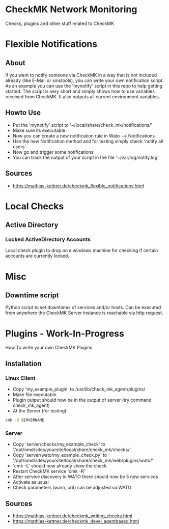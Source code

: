 # CheckMK Network Monitoring

Checks, plugins and other stuff related to CheckMK

# Flexible Notifications

## About

If you want to notify someone via CheckMK in a way that is not included already
(like E-Mail or smstools), you can write your own notification script. As an
example you can use the 'mynotify' script in this repo to help getting started.
The script is very short and simply shows how to use variables received from 
CheckMK. It also outputs all current environment variables.

## Howto Use

* Put the 'mynotify' script to '~/local/share/check_mk/notifications/'
* Make sure its executable
* Now you can create a new notification rule in Wato --> Notifications
* Use the new Notification method and for testing simply check 'notify all users'
* Now go and trigger some notifications
* You can track the output of your script in the file '~/var/log/notify.log'

## Sources

* https://mathias-kettner.de/checkmk_flexible_notifications.html

# Local Checks

## Active Directory

### Locked ActiveDirectory Accounts

Local check plugin to drop on a windows machine for checking if certain accounts
are currently locked.

# Misc

## Downtime script

Python script to set downtimes of services and/or hosts. Can be executed from
anywhere the CheckMK Server instance is reachable via http request.

# Plugins - Work-In-Progress

How To write your own CheckMK Plugins

## Installation

### Linux Client

* Copy 'my_example_plugin' to /usr/lib/check_mk_agent/plugins/
* Make file executable
* Plugin output should now be in the output of server (try command check_mk_agent)
* At the Server (for testing):

```bash
cmk -d SERVERNAME
```

### Server

* Copy 'server/checks/my_example_check' to '/opt/omd/sites/yoursite/local/share/check_mk/checks/'
* Copy 'server/wato/my_example_check.py' to '/opt/omd/sites/yoursite/local/share/check_mk/web/plugins/wato/'
* 'cmk -L' should now already show the check
* Restart CheckMK service 'cmk -R'
* After service discovery in WATO there should now be 5 new services
* Activate as usual
* Check parameters (warn, crit) can be adjusted va WATO

## Sources

* https://mathias-kettner.de/checkmk_writing_checks.html
* https://mathias-kettner.de/checkmk_devel_agentbased.html
